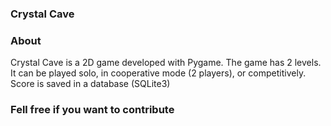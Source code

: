 ### Crystal Cave


### About

Crystal Cave is a 2D game developed with Pygame.
The game has 2 levels. It can be played solo, in cooperative mode (2 players), or competitively.
Score is saved in a database (SQLite3)

### Fell free if you want to contribute
